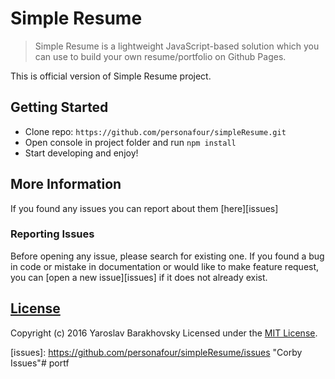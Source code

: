 # Simple Resume

> Simple Resume is a lightweight JavaScript-based solution which you can use to build your own resume/portfolio on Github Pages.

This is official version of Simple Resume project.


## Getting Started

* Clone repo: `https://github.com/personafour/simpleResume.git`
* Open console in project folder and run `npm install`
* Start developing and enjoy!


## More Information

If you found any issues you can report about them [here][issues]

### Reporting Issues

Before opening any issue, please search for existing one. If you found a bug in code or mistake in documentation or would like to make feature request, you can [open a new issue][issues] if it does not already exist.


## [License](LICENSE)

Copyright (c) 2016 Yaroslav Barakhovsky
Licensed under the [MIT License](LICENSE).

[issues]: https://github.com/personafour/simpleResume/issues "Corby Issues"# portf
